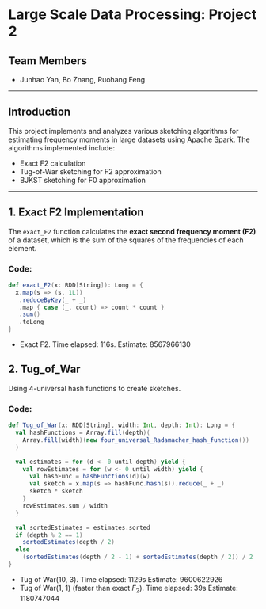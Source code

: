 # Large Scale Data Processing: Project 2

## Team Members
- Junhao Yan, Bo Znang, Ruohang Feng

---

## Introduction

This project implements and analyzes various sketching algorithms for estimating frequency moments in large datasets using Apache Spark. The algorithms implemented include:

- Exact F2 calculation
- Tug-of-War sketching for F2 approximation
- BJKST sketching for F0 approximation

---

## 1. Exact F2 Implementation

The `exact_F2` function calculates the **exact second frequency moment (F2)** of a dataset, which is the sum of the squares of the frequencies of each element.

### Code:
```scala
def exact_F2(x: RDD[String]): Long = {
  x.map(s => (s, 1L))
   .reduceByKey(_ + _)
   .map { case (_, count) => count * count }
   .sum()
   .toLong
}
```

- Exact F2. Time elapsed: 116s. Estimate: 8567966130

## 2. Tug_of_War

Using 4-universal hash functions to create sketches.

### Code:
```scala
def Tug_of_War(x: RDD[String], width: Int, depth: Int): Long = {
  val hashFunctions = Array.fill(depth)(
    Array.fill(width)(new four_universal_Radamacher_hash_function())
  )

  val estimates = for (d <- 0 until depth) yield {
    val rowEstimates = for (w <- 0 until width) yield {
      val hashFunc = hashFunctions(d)(w)
      val sketch = x.map(s => hashFunc.hash(s)).reduce(_ + _)
      sketch * sketch
    }
    rowEstimates.sum / width
  }

  val sortedEstimates = estimates.sorted
  if (depth % 2 == 1)
    sortedEstimates(depth / 2)
  else
    (sortedEstimates(depth / 2 - 1) + sortedEstimates(depth / 2)) / 2
}
```

- Tug of War(10, 3). Time elapsed: 1129s Estimate: 9600622926
- Tug of War(1, 1) (faster than exact $F_2$). Time elapsed: 39s Estimate: 1180747044









